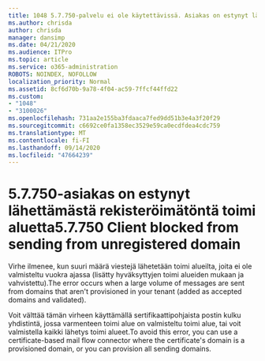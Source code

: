 ```yaml
---
title: 1048 5.7.750-palvelu ei ole käytettävissä. Asiakas on estynyt lähettämästä rekisteröimättömiä toimi alueita
ms.author: chrisda
author: chrisda
manager: dansimp
ms.date: 04/21/2020
ms.audience: ITPro
ms.topic: article
ms.service: o365-administration
ROBOTS: NOINDEX, NOFOLLOW
localization_priority: Normal
ms.assetid: 8cf6d70b-9a78-4f04-ac59-7ffcf44ffd22
ms.custom:
- "1048"
- "3100026"
ms.openlocfilehash: 731aa2e155ba3fdaaca7fed9dd51b3e4a3f20f29
ms.sourcegitcommit: c6692ce0fa1358ec3529e59ca0ecdfdea4cdc759
ms.translationtype: MT
ms.contentlocale: fi-FI
ms.lasthandoff: 09/14/2020
ms.locfileid: "47664239"
---
```

# <a name="57750-client-blocked-from-sending-from-unregistered-domain"></a><span data-ttu-id="fed47-103">5.7.750-asiakas on estynyt lähettämästä rekisteröimätöntä toimi aluetta</span><span class="sxs-lookup"><span data-stu-id="fed47-103">5.7.750 Client blocked from sending from unregistered domain</span></span>

<span data-ttu-id="fed47-104">Virhe ilmenee, kun suuri määrä viestejä lähetetään toimi alueilta, joita ei ole valmisteltu vuokra ajassa (lisätty hyväksyttyjen toimi alueiden mukaan ja vahvistettu).</span><span class="sxs-lookup"><span data-stu-id="fed47-104">The error occurs when a large volume of messages are sent from domains that aren't provisioned in your tenant (added as accepted domains and validated).</span></span>

<span data-ttu-id="fed47-105">Voit välttää tämän virheen käyttämällä sertifikaattipohjaista postin kulku yhdistintä, jossa varmenteen toimi alue on valmisteltu toimi alue, tai voit valmistella kaikki lähetys toimi alueet.</span><span class="sxs-lookup"><span data-stu-id="fed47-105">To avoid this error, you can use a certificate-based mail flow connector where the certificate's domain is a provisioned domain, or you can provision all sending domains.</span></span>
